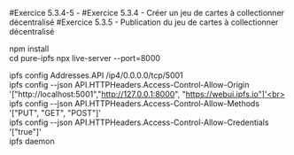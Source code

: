 #Exercice 5.3.4-5 -
#Exercice 5.3.4 - Créer un jeu de cartes à collectionner décentralisé
#Exercice 5.3.5 - Publication du jeu de cartes à collectionner décentralisé


npm install<br>
cd pure-ipfs
npx live-server --port=8000<br>





ipfs config Addresses.API /ip4/0.0.0.0/tcp/5001<br>
ipfs config --json API.HTTPHeaders.Access-Control-Allow-Origin '["http://localhost:5001","http://127.0.0.1:8000", "https://webui.ipfs.io"]'<br>
ipfs config --json API.HTTPHeaders.Access-Control-Allow-Methods '["PUT", "GET", "POST"]'<br>
ipfs config --json API.HTTPHeaders.Access-Control-Allow-Credentials '["true"]'<br>
ipfs daemon<br>



 